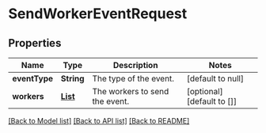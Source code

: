# SendWorkerEventRequest
## Properties

| Name | Type | Description | Notes |
|------------ | ------------- | ------------- | -------------|
| **eventType** | **String** | The type of the event. | [default to null] |
| **workers** | [**List**](WorkerId.md) | The workers to send the event. | [optional] [default to []] |

[[Back to Model list]](../README.md#documentation-for-models) [[Back to API list]](../README.md#documentation-for-api-endpoints) [[Back to README]](../README.md)

